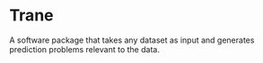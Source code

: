 # Trane
A software package that takes any dataset as input and generates prediction problems relevant to the data. 